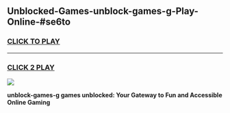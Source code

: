 
## Unblocked-Games-unblock-games-g-Play-Online-#se6to
<h3>
<a href="https://premium.freeplayer.one?title=unblock-games-g&ref=27F">CLICK TO PLAY</a></h3>
<hr>

<h3>
<a href="https://premium.freeplayer.one?title=unblock-games-g&ref=27F">CLICK 2 PLAY</a>
  
</h3>

<a href="https://premium.freeplayer.one?title=unblock-games-g&ref=27F"><img src="https://clearcache.store/games.png"></a>


**unblock-games-g games unblocked: Your Gateway to Fun and Accessible Online Gaming**
